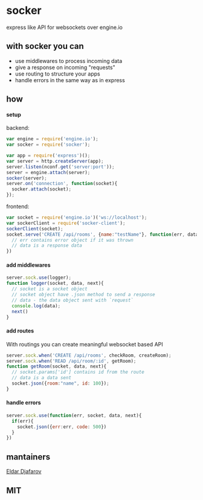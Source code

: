 socker
======

express like API for websockets over engine.io

## with socker you can

* use middlewares to process incoming data
* give a response on incoming "requests"
* use routing to structure your apps
* handle errors in the same way as in express

## how

#### setup
backend:
```javascript
var engine = require('engine.io');
var socker = require('socker');

var app = require('express')();
var server = http.createServer(app);
server.listen(nconf.get('server:port'));
server = engine.attach(server);
socker(server);
server.on('connection', function(socket){
  socker.attach(socket);
});

```
frontend:
```javascript
var socket = require('engine.io')('ws://localhost');
var sockerClient = require('socker-client');
sockerClient(socket);
socket.serve('CREATE /api/rooms', {name:"testName"}, function(err, data){
  // err contains error object if it was thrown
  // data is a response data
})
```
#### add middlewares
```javascript
server.sock.use(logger);
function logger(socket, data, next){
  // socket is a socket object
  // socket object have .json method to send a response
  // data - the data object sent with `request`
  console.log(data);
  next()
}
```
#### add routes
With routings you can create meaningful websocket based API
```javascript
server.sock.when('CREATE /api/rooms', checkRoom, createRoom);
server.sock.when('READ /api/room/:id', getRoom);
function getRoom(socket, data, next){
  // socket.params['id'] contains id from the route
  // data is a data sent
  socket.json({room:"name", id: 100});
}
```
#### handle errors
```javascript
server.sock.use(function(err, socket, data, next){
  if(err){
    socket.json({err:err, code: 500})
  }
})
```

## mantainers 

[Eldar Djafarov](http://twitter.com/edjafarov)

## MIT
